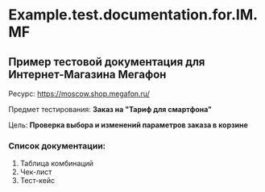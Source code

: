 # Example.test.documentation.for.IM.MF
##  Пример тестовой документация для Интернет-Магазина Мегафон

Ресурс: https://moscow.shop.megafon.ru/

Предмет тестирования: **Заказ на "Тариф для смартфона"**

Цель: **Проверка выбора и изменений параметров заказа в корзине**

### **Список документации:** ###
1. Таблица комбинаций
2. Чек-лист
3. Тест-кейс
